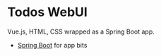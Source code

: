 # Todos WebUI

Vue.js, HTML, CSS wrapped as a Spring Boot app.
 
* [Spring Boot](https://spring.io/projects/spring-boot) for app bits



